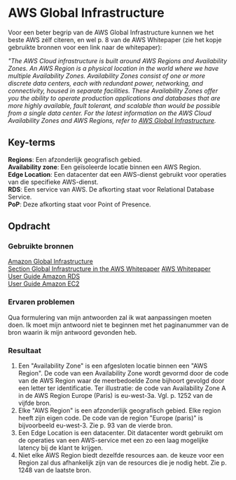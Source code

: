 # AWS Global Infrastructure
Voor een beter begrip van de AWS Global Infrastructure kunnen we het beste AWS zélf citeren, en wel p. 8 van de AWS Whitepaper (zie het kopje gebruikte bronnen voor een link naar de whitepaper):

*"The AWS Cloud infrastructure is built around AWS Regions and Availability Zones. An AWS Region is a physical location in the world where we have multiple Availability Zones. Availability Zones consist of one or more discrete data centers, each with redundant power, networking, and connectivity, housed in separate facilities. These Availability Zones offer you the ability to operate production applications and databases that are more highly available, fault tolerant, and scalable than would be possible from a single data center. For the latest information on the AWS Cloud Availability Zones and AWS Regions, refer to [AWS Global Infrastructure](https://aws.amazon.com/about-aws/global-infrastructure/).*


## Key-terms
**Regions**: Een afzonderlijk geografisch gebied.  
**Availability zone**: Een geïsoleerde locatie binnen een AWS Region.   
**Edge Location**: Een datacenter dat een AWS-dienst gebruikt voor operaties van die specifieke AWS-dienst.  
**RDS**: Een service van AWS. De afkorting staat voor Relational Database Service.  
**PoP**: Deze afkorting staat voor Point of Presence.


## Opdracht
### Gebruikte bronnen  
[Amazon Global Infrastructure](https://aws.amazon.com/about-aws/global-infrastructure/)  
[Section Global Infrastructure in the AWS Whitepaper](https://docs.aws.amazon.com/whitepapers/latest/aws-overview/global-infrastructure.html) 
[AWS Whitepaper](./aws-overview-whitepaper.pdf)  
[User Guide Amazon RDS](https://docs.aws.amazon.com/pdfs/AmazonRDS/latest/UserGuide/rds-ug.pdf#Concepts.RegionsAndAvailabilityZones)  
[User Guide Amazon EC2](https://docs.aws.amazon.com/pdfs/AWSEC2/latest/UserGuide/ec2-ug.pdf#using-regions-availability-zones)

### Ervaren problemen
Qua formulering van mijn antwoorden zal ik wat aanpassingen moeten doen. Ik moet mijn antwoord niet te beginnen met het paginanummer van de bron waarin ik mijn antwoord gevonden heb. 

### Resultaat
1. Een "Availability Zone" is een afgesloten locatie binnen een "AWS Region". De code van een Availability Zone wordt gevormd door de code van de AWS Region waar de meerbedoelde Zone bijhoort gevolgd door een letter ter identificatie. Ter illustratie: de code van Availability Zone A in de AWS Region Europe (Paris) is eu-west-3a. Vgl. p. 1252 van de vijfde bron.  
2. Elke "AWS Region" is een afzonderlijk geografisch gebied. Elke region heeft zijn eigen code. De code van de region "Europe (paris)" is bijvoorbeeld eu-west-3. Zie p. 93 van de vierde bron.
3. Een Edge Location is een datacenter. Dit datacenter wordt gebruikt om de operaties van een AWS-service met een zo een laag mogelijke latency bij de klant te krijgen. 
4. Niet elke AWS Region biedt dezelfde resources aan. de keuze voor een Region zal dus afhankelijk zijn van de resources die je nodig hebt. Zie p. 1248 van de laatste bron. 
